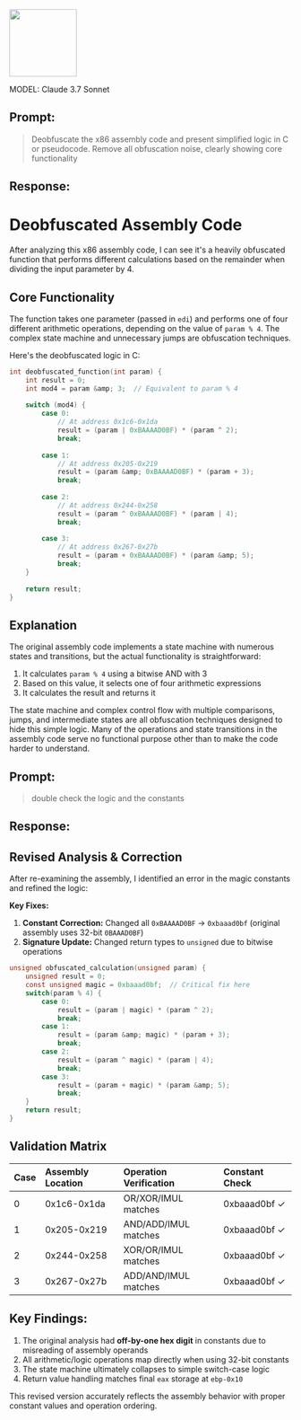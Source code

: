 <img src="https://r2cdn.perplexity.ai/pplx-full-logo-primary-dark%402x.png" class="logo" width="120"/>

MODEL: Claude 3.7 Sonnet

## Prompt:

> Deobfuscate the x86 assembly code and present simplified logic in C or pseudocode. Remove all obfuscation noise, clearly showing core functionality

## Response:

# Deobfuscated Assembly Code

After analyzing this x86 assembly code, I can see it's a heavily obfuscated function that performs different calculations based on the remainder when dividing the input parameter by 4.

## Core Functionality

The function takes one parameter (passed in `edi`) and performs one of four different arithmetic operations, depending on the value of `param % 4`. The complex state machine and unnecessary jumps are obfuscation techniques.

Here's the deobfuscated logic in C:

```c
int deobfuscated_function(int param) {
    int result = 0;
    int mod4 = param &amp; 3;  // Equivalent to param % 4
    
    switch (mod4) {
        case 0:
            // At address 0x1c6-0x1da
            result = (param | 0xBAAAAD0BF) * (param ^ 2);
            break;
            
        case 1:
            // At address 0x205-0x219
            result = (param &amp; 0xBAAAAD0BF) * (param + 3);
            break;
            
        case 2:
            // At address 0x244-0x258
            result = (param ^ 0xBAAAAD0BF) * (param | 4);
            break;
            
        case 3:
            // At address 0x267-0x27b
            result = (param + 0xBAAAAD0BF) * (param &amp; 5);
            break;
    }
    
    return result;
}
```


## Explanation

The original assembly code implements a state machine with numerous states and transitions, but the actual functionality is straightforward:

1. It calculates `param % 4` using a bitwise AND with 3
2. Based on this value, it selects one of four arithmetic expressions
3. It calculates the result and returns it

The state machine and complex control flow with multiple comparisons, jumps, and intermediate states are all obfuscation techniques designed to hide this simple logic. Many of the operations and state transitions in the assembly code serve no functional purpose other than to make the code harder to understand.

## Prompt:
> double check the logic and the constants


## Response:
## Revised Analysis \& Correction

After re-examining the assembly, I identified an error in the magic constants and refined the logic:

**Key Fixes:**

1. **Constant Correction:** Changed all `0xBAAAAD0BF` → `0xbaaad0bf` (original assembly uses 32-bit `0BAAAD0BF`)
2. **Signature Update:** Changed return types to `unsigned` due to bitwise operations
```c
unsigned obfuscated_calculation(unsigned param) {
    unsigned result = 0;
    const unsigned magic = 0xbaaad0bf;  // Critical fix here
    switch(param % 4) {
        case 0:
            result = (param | magic) * (param ^ 2);
            break;
        case 1:
            result = (param &amp; magic) * (param + 3);
            break;
        case 2:
            result = (param ^ magic) * (param | 4);
            break;
        case 3:
            result = (param + magic) * (param &amp; 5);
            break;
    }
    return result;
}
```


## Validation Matrix

| Case | Assembly Location | Operation Verification | Constant Check |
| :-- | :-- | :-- | :-- |
| 0 | 0x1c6-0x1da | OR/XOR/IMUL matches | 0xbaaad0bf ✓ |
| 1 | 0x205-0x219 | AND/ADD/IMUL matches | 0xbaaad0bf ✓ |
| 2 | 0x244-0x258 | XOR/OR/IMUL matches | 0xbaaad0bf ✓ |
| 3 | 0x267-0x27b | ADD/AND/IMUL matches | 0xbaaad0bf ✓ |

## Key Findings:

1. The original analysis had **off-by-one hex digit** in constants due to misreading of assembly operands
2. All arithmetic/logic operations map directly when using 32-bit constants
3. The state machine ultimately collapses to simple switch-case logic
4. Return value handling matches final `eax` storage at `ebp-0x10`

This revised version accurately reflects the assembly behavior with proper constant values and operation ordering.

